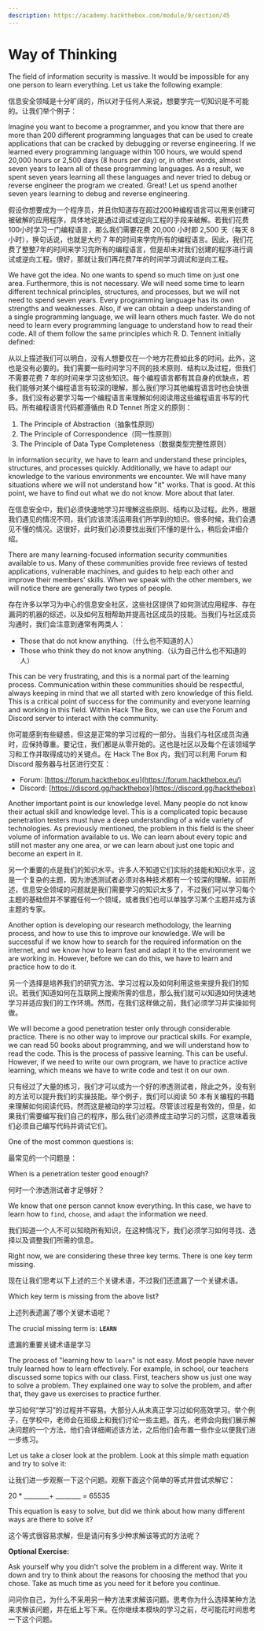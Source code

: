 ```yaml
---
description: https://academy.hackthebox.com/module/9/section/45
---
```


# Way of Thinking

The field of information security is massive. It would be impossible for any one person to learn everything. Let us take the following example:

信息安全领域是十分旷阔的，所以对于任何人来说，想要学完一切知识是不可能的。让我们举个例子：

Imagine you want to become a programmer, and you know that there are more than 200 different programming languages that can be used to create applications that can be cracked by debugging or reverse engineering. If we learned every programming language within 100 hours, we would spend 20,000 hours or 2,500 days (8 hours per day) or, in other words, almost seven years to learn all of these programming languages. As a result, we spent seven years learning all these languages and never tried to debug or reverse engineer the program we created. Great! Let us spend another seven years learning to debug and reverse engineering.

假设你想要成为一个程序员，并且你知道存在超过200种编程语言可以用来创建可被破解的应用程序，具体地说是通过调试或逆向工程的手段来破解。若我们花费100小时学习一门编程语言，那么我们需要花费 20,000 小时即 2,500 天（每天 8 小时），换句话说，也就是大约 7 年的时间来学完所有的编程语言。因此，我们花费了整整7年的时间来学习完所有的编程语言，但是却未对我们创建的程序进行调试或逆向工程。很好，那就让我们再花费7年的时间学习调试和逆向工程。

We have got the idea. No one wants to spend so much time on just one area. Furthermore, this is not necessary. We will need some time to learn different technical principles, structures, and processes, but we will not need to spend seven years. Every programming language has its own strengths and weaknesses. Also, if we can obtain a deep understanding of a single programming language, we will learn others much faster. We do not need to learn every programming language to understand how to read their code. All of them follow the same principles which R. D. Tennent initially defined:

从以上描述我们可以明白，没有人想要仅在一个地方花费如此多的时间。此外，这也是没有必要的。我们需要一些时间学习不同的技术原则、结构以及过程，但我们不需要花费 7 年的时间来学习这些知识。每个编程语言都有其自身的优缺点，若我们能够对某个编程语言有较深的理解，那么我们学习其他编程语言时也会快很多。我们没有必要学习每一个编程语言来理解如何阅读用这些编程语言书写的代码。所有编程语言代码都遵循由 R.D Tennet 所定义的原则：

1. The Principle of Abstraction（抽象性原则）
2. The Principle of Correspondence（同一性原则）
3. The Principle of Data Type Completeness（数据类型完整性原则）

In information security, we have to learn and understand these principles, structures, and processes quickly. Additionally, we have to adapt our knowledge to the various environments we encounter. We will have many situations where we will not understand how "it" works. That is good. At this point, we have to find out what we do not know. More about that later.

在信息安全中，我们必须快速地学习并理解这些原则、结构以及过程。此外，根据我们遇见的情况不同，我们应该灵活运用我们所学到的知识。很多时候，我们会遇见不懂的情况。这很好，此时我们必须要找出我们不懂的是什么，稍后会详细介绍。

There are many learning-focused information security communities available to us. Many of these communities provide free reviews of tested applications, vulnerable machines, and guides to help each other and improve their members' skills. When we speak with the other members, we will notice there are generally two types of people.

存在许多以学习为中心的信息安全社区，这些社区提供了如何测试应用程序、存在漏洞的机器的综述，以及如何互相帮助并提高社区成员的技能。当我们与社区成员沟通时，我们会注意到通常有两类人：

* Those that do not know anything.（什么也不知道的人）
* Those who think they do not know anything.（认为自己什么也不知道的人）

This can be very frustrating, and this is a normal part of the learning process. Communication within these communities should be respectful, always keeping in mind that we all started with zero knowledge of this field. This is a critical point of success for the community and everyone learning and working in this field. Within Hack The Box, we can use the Forum and Discord server to interact with the community.

你可能感到有些疑惑，但这是正常的学习过程的一部分。当我们与社区成员沟通时，应保持尊重。要记住，我们都是从零开始的。这也是社区以及每个在该领域学习和工作并取得成功的关键点。在 Hack The Box 内，我们可以利用 Forum 和 Discord 服务器与社区进行交互：

* Forum: [https://forum.hackthebox.eu](https://forum.hackthebox.eu/)
* Discord: [https://discord.gg/hackthebox](https://discord.gg/hackthebox)

Another important point is our knowledge level. Many people do not know their actual skill and knowledge level. This is a complicated topic because penetration testers must have a deep understanding of a wide variety of technologies. As previously mentioned, the problem in this field is the sheer volume of information available to us. We can learn about every topic and still not master any one area, or we can learn about just one topic and become an expert in it.

另一个重要的点是我们的知识水平。许多人不知道它们实际的技能和知识水平，这是一个复杂的主题，因为渗透测试者必须对各种技术都有一个较深的理解。如前所述，信息安全领域的问题就是我们需要学习的知识太多了，不过我们可以学习每个主题的基础但并不掌握任何一个领域，或者我们也可以单独学习某个主题并成为该主题的专家。

Another option is developing our research methodology, the learning process, and how to use this to improve our knowledge. We will be successful if we know how to search for the required information on the internet, and we know how to learn fast and adapt it to the environment we are working in. However, before we can do this, we have to learn and practice how to do it.

另一个选择是培养我们的研究方法、学习过程以及如何利用这些来提升我们的知识。若我们知道如何在互联网上搜索所需的信息，那么我们就可以知道如何快速地学习并适应我们的工作环境。然而，在我们这样做之前，我们必须学习并实操如何做。

We will become a good penetration tester only through considerable practice. There is no other way to improve our practical skills. For example, we can read 50 books about programming, and we will understand how to read the code. This is the process of passive learning. This can be useful. However, if we need to write our own program, we have to practice active learning, which means we have to write code and test it on our own.

只有经过了大量的练习，我们才可以成为一个好的渗透测试者，除此之外，没有别的方法可以提升我们的实操技能。举个例子，我们可以阅读 50 本有关编程的书籍来理解如何阅读代码，然而这是被动的学习过程。尽管该过程是有效的，但是，如果我们需要编写我们自己的程序，那么我们必须养成主动学习的习惯，这意味着我们必须自己编写代码并调试它们。

One of the most common questions is:

最常见的一个问题是：

When is a penetration tester good enough?

何时一个渗透测试者才足够好？

We know that one person cannot know everything. In this case, we have to learn how to `find`, `choose`, and `adapt` the information we need.

我们知道一个人不可以知晓所有知识，在这种情况下，我们必须学习如何寻找、选择以及调整我们所需的信息。

Right now, we are considering these three key terms. There is one key term missing.

现在让我们思考以下上述的三个关键术语，不过我们还遗漏了一个关键术语。

Which key term is missing from the above list?

上述列表遗漏了哪个关键术语呢？

The crucial missing term is: **`LEARN`**

遗漏的重要关键术语是学习

The process of "learning how to `learn`" is not easy. Most people have never truly learned how to learn effectively. For example, in school, our teachers discussed some topics with our class. First, teachers show us just one way to solve a problem. They explained one way to solve the problem, and after that, they gave us exercises to practice further.

学习如何“学习”的过程并不容易。大部分人从未真正学习过如何高效学习。举个例子，在学校中，老师会在班级上和我们讨论一些主题。首先，老师会向我们展示解决问题的一个方法，他们会详细阐述该方法，之后他们会布置一些作业以便我们进一步练习。

Let us take a closer look at the problem. Look at this simple math equation and try to solve it:

让我们进一步观察一下这个问题。观察下面这个简单的等式并尝试求解它：

20 \* \_\_\_\_\_\_\_\_+ \_\_\_\_\_\_\_\_ = 65535

This equation is easy to solve, but did we think about how many different ways are there to solve it?

这个等式很容易求解，但是请问有多少种求解该等式的方法呢？

**Optional Exercise:**

Ask yourself why you didn't solve the problem in a different way. Write it down and try to think about the reasons for choosing the method that you chose. Take as much time as you need for it before you continue.

问问你自己，为什么不采用另一种方法来求解该问题。思考你为什么选择某种方法来求解该问题，并在纸上写下来。在你继续本模块的学习之前，尽可能花时间思考一下这个问题。
